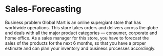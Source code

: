 # Sales-Forecasting
Business problem Global Mart is an online supergiant store that has worldwide operations. This store takes orders and delivers across the globe and deals with all the major product categories — consumer, corporate and home office.  As a sales manager for this store, you have to forecast the sales of the products for the next 6 months, so that you have a proper estimate and can plan your inventory and business processes accordingly.
